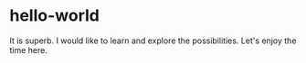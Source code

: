 # hello-world

It is superb. I would like to learn and explore the possibilities.
Let's enjoy the time here.
